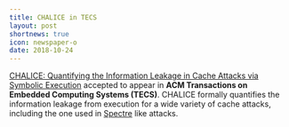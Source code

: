 ```yaml
---
title: CHALICE in TECS
layout: post
shortnews: true
icon: newspaper-o
date: 2018-10-24
---
```

<p style="text-align:justify">

<a href="https://sudiptac.bitbucket.io/papers/chalice-tecs.pdf" target="_blank">CHALICE: Quantifying 
the Information Leakage in Cache Attacks via Symbolic Execution</a> accepted to appear 
in <b>ACM Transactions on Embedded Computing Systems (TECS)</b>. CHALICE formally 
quantifies the information leakage from execution for a wide variety of cache 
attacks, including the one used in <a href="https://arxiv.org/pdf/1801.01203.pdf" target="_blank">Spectre</a> 
like attacks. 

</p> 
